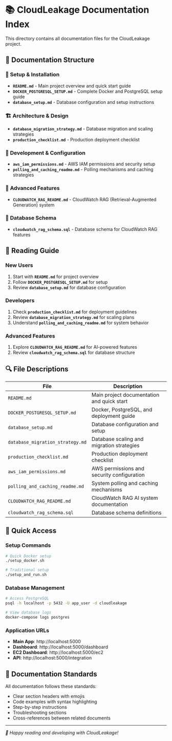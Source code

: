 # 📚 CloudLeakage Documentation Index

This directory contains all documentation files for the CloudLeakage project.

## 📁 Documentation Structure

### 🚀 **Setup & Installation**
- **`README.md`** - Main project overview and quick start guide
- **`DOCKER_POSTGRESQL_SETUP.md`** - Complete Docker and PostgreSQL setup guide
- **`database_setup.md`** - Database configuration and setup instructions

### 🏗️ **Architecture & Design**
- **`database_migration_strategy.md`** - Database migration and scaling strategies
- **`production_checklist.md`** - Production deployment checklist

### 🔧 **Development & Configuration**
- **`aws_iam_permissions.md`** - AWS IAM permissions and security setup
- **`polling_and_caching_readme.md`** - Polling mechanisms and caching strategies

### 🤖 **Advanced Features**
- **`CLOUDWATCH_RAG_README.md`** - CloudWatch RAG (Retrieval-Augmented Generation) system

### 💾 **Database Schema**
- **`cloudwatch_rag_schema.sql`** - Database schema for CloudWatch RAG features

## 📖 **Reading Guide**

### **New Users**
1. Start with **`README.md`** for project overview
2. Follow **`DOCKER_POSTGRESQL_SETUP.md`** for setup
3. Review **`database_setup.md`** for database configuration

### **Developers**
1. Check **`production_checklist.md`** for deployment guidelines
2. Review **`database_migration_strategy.md`** for scaling plans
3. Understand **`polling_and_caching_readme.md`** for system behavior

### **Advanced Features**
1. Explore **`CLOUDWATCH_RAG_README.md`** for AI-powered features
2. Review **`cloudwatch_rag_schema.sql`** for database structure

## 🔍 **File Descriptions**

| File | Description |
|------|-------------|
| `README.md` | Main project documentation and quick start |
| `DOCKER_POSTGRESQL_SETUP.md` | Docker, PostgreSQL, and deployment guide |
| `database_setup.md` | Database configuration and setup |
| `database_migration_strategy.md` | Database scaling and migration strategies |
| `production_checklist.md` | Production deployment checklist |
| `aws_iam_permissions.md` | AWS permissions and security configuration |
| `polling_and_caching_readme.md` | System polling and caching mechanisms |
| `CLOUDWATCH_RAG_README.md` | CloudWatch RAG AI system documentation |
| `cloudwatch_rag_schema.sql` | Database schema definitions |

## 🚀 **Quick Access**

### **Setup Commands**
```bash
# Quick Docker setup
./setup_docker.sh

# Traditional setup
./setup_and_run.sh
```

### **Database Management**
```bash
# Access PostgreSQL
psql -h localhost -p 5432 -U app_user -d cloudleakage

# View database logs
docker-compose logs postgres
```

### **Application URLs**
- **Main App**: http://localhost:5000
- **Dashboard**: http://localhost:5000/dashboard
- **EC2 Dashboard**: http://localhost:5000/ec2
- **API**: http://localhost:5000/integration

## 📝 **Documentation Standards**

All documentation follows these standards:
- Clear section headers with emojis
- Code examples with syntax highlighting
- Step-by-step instructions
- Troubleshooting sections
- Cross-references between related documents

---

*📖 Happy reading and developing with CloudLeakage!*
